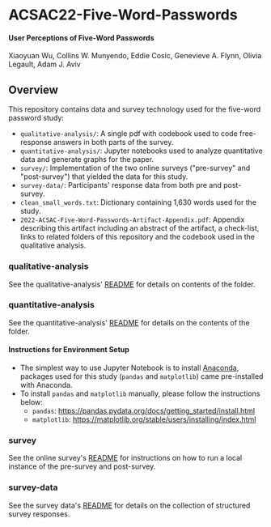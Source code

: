 # ACSAC22-Five-Word-Passwords

#### User Perceptions of Five-Word Passwords
Xiaoyuan Wu, Collins W. Munyendo, Eddie Cosic, Genevieve A. Flynn, Olivia Legault, Adam J. Aviv

## Overview

This repository contains data and survey technology used for the five-word password study:

* `qualitative-analysis/`: A single pdf with codebook used to code free-response answers in both parts of the survey.
* `quantitative-analysis/`: Jupyter notebooks used to analyze quantitative data and generate graphs for the paper.
* `survey/`: Implementation of the two online surveys ("pre-survey" and "post-survey") that yielded the data for this study.
* `survey-data/`: Participants' response data from both pre and post-survey.
* `clean_small_words.txt`: Dictionary containing 1,630 words used for the study.
* `2022-ACSAC-Five-Word-Passwords-Artifact-Appendix.pdf`: Appendix describing this artifact including an abstract of the artifact, a check-list, links to related folders of this repository and the codebook used in the qualitative analysis. 

### qualitative-analysis

See the qualitative-analysis' [README](qualitative-analysis/) for details
on contents of the folder.

### quantitative-analysis

See the quantitative-analysis' [README](quantitative-analysis/) for details
on the contents of the folder.

#### Instructions for Environment Setup
* The simplest way to use Jupyter Notebook is to install [Anaconda](https://www.anaconda.com/products/distribution), packages used for this study (`pandas` and `matplotlib`) came pre-installed with Anaconda.
* To install `pandas` and `matplotlib` manually, please follow the instructions below:
    * `pandas`: https://pandas.pydata.org/docs/getting_started/install.html
    * `matplotlib`: https://matplotlib.org/stable/users/installing/index.html

### survey

See the online survey's [README](survey/) for instructions on how to
run a local instance of the pre-survey and post-survey.

### survey-data

See the survey data's [README](survey-data/) for details on the collection
of structured survey responses.